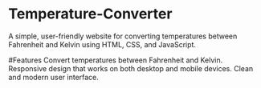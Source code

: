 # Temperature-Converter
A simple, user-friendly website for converting temperatures between  Fahrenheit and Kelvin using HTML, CSS, and JavaScript.

#Features
Convert temperatures between  Fahrenheit and Kelvin.
Responsive design that works on both desktop and mobile devices.
Clean and modern user interface.
